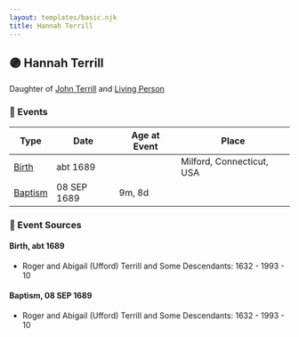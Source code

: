```yaml
---
layout: templates/basic.njk
title: Hannah Terrill
---
```

## 🟣 Hannah Terrill

Daughter of [John Terrill](/people/6/65221157) and [Living Person](/people/4/48582652)

### 📆 Events

Type | Date | Age at Event | Place
------ | ------ | ------ | ------
[Birth](#event-event-2) | abt 1689 |  | Milford, Connecticut, USA
[Baptism](#event-event-0) | 08 SEP 1689 | 9m, 8d |

### 📰 Event Sources

#### <a id="event-event-2"></a> Birth, abt 1689
* Roger and Abigail (Ufford) Terrill and Some Descendants: 1632 - 1993  - 10

#### <a id="event-event-0"></a> Baptism, 08 SEP 1689
* Roger and Abigail (Ufford) Terrill and Some Descendants: 1632 - 1993  - 10